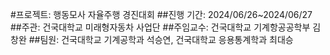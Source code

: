 #프로젝트: 행동모사 자율주행 경진대회
##진행 기간: 2024/06/26~2024/06/27
##주관: 건국대학교 미래형자동차 사업단
##주임교수: 건국대학교 기계항공공학부 김창완
##팀원: 건국대학교 기계공학과 석승연, 건국대학교 응용통계학과 최대승

